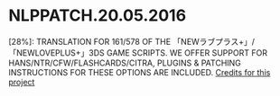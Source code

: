 # NLPPATCH.20.05.2016
[28%]: TRANSLATION FOR 161/578 OF THE 「NEWラブプラス+」/「NEWLOVEPLUS+」3DS GAME SCRIPTS. WE OFFER SUPPORT FOR HANS/NTR/CFW/FLASHCARDS/CITRA, PLUGINS & PATCHING INSTRUCTIONS FOR THESE OPTIONS ARE INCLUDED.
[Credits for this project](https://github.com/LovePlusProject/NLPPATCH/issues/1)
